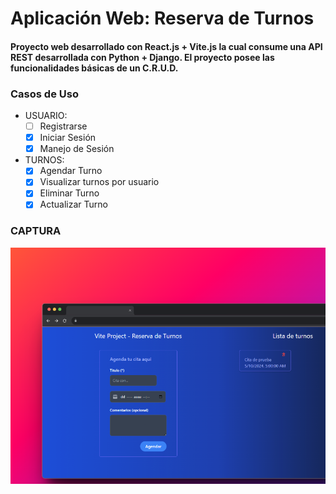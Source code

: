 # Aplicación Web: Reserva de Turnos

#### Proyecto web desarrollado con React.js + Vite.js la cual consume una API REST desarrollada con Python + Django. El proyecto posee las funcionalidades básicas de un C.R.U.D.


### Casos de Uso
- USUARIO:
  - [ ] Registrarse
  - [x] Iniciar Sesión
  - [x] Manejo de Sesión

- TURNOS:
  - [x] Agendar Turno
  - [x] Visualizar turnos por usuario
  - [x] Eliminar Turno
  - [x] Actualizar Turno 

### CAPTURA
![alt text](image-1.png)